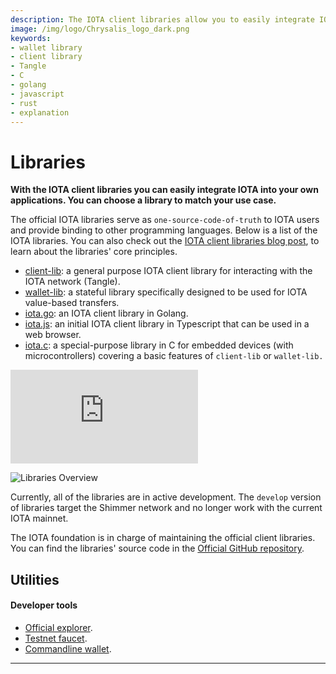 ```yaml
---
description: The IOTA client libraries allow you to easily integrate IOTA into your own applications. 
image: /img/logo/Chrysalis_logo_dark.png
keywords:
- wallet library
- client library
- Tangle
- C
- golang
- javascript
- rust
- explanation
---
```

# Libraries

**With the IOTA client libraries you can easily integrate IOTA into your own applications. You can choose a library to match your use case.**

The official IOTA libraries serve as `one-source-code-of-truth` to IOTA users and provide binding to other programming languages. Below is a list of the IOTA libraries. You can also check out the [IOTA client libraries blog post](https://blog.iota.org/the-new-iota-client-libraries-harder-better-faster-stronger/), to learn about the libraries' core principles. 


- [client-lib](client.md): a general purpose IOTA client library for interacting with the IOTA network (Tangle).
- [wallet-lib](wallet.md): a stateful library specifically designed to be used for IOTA value-based transfers.
- [iota.go](https://github.com/iotaledger/iota.go/tree/v3): an IOTA client library in Golang.
- [iota.js](https://github.com/iotaledger/iota.js/tree/feat/stardust): an initial IOTA client library in Typescript that can be used in a web browser.
- [iota.c](https://github.com/iotaledger/iota.c/tree/develop): a special-purpose library in C for embedded devices (with microcontrollers) covering a basic features of `client-lib` or `wallet-lib.`


<div class="iframe-wrapper">
<iframe src="https://www.youtube.com/embed/N2VW3zJQmso" frameborder="0" allow="accelerometer; autoplay; clipboard-write; encrypted-media; gyroscope; picture-in-picture" allowfullscreen></iframe>
</div>

![Libraries Overview](/img/guides/overview-libraries.svg)

Currently, all of the libraries are in active development. The `develop` version of libraries target the Shimmer network and no longer work with the current IOTA mainnet.

The IOTA foundation is in charge of maintaining the official client libraries. You can find the libraries' source code in the [Official GitHub repository](https://github.com/iotaledger).


## Utilities

#### **Developer tools** ####    
- [Official explorer](https://explorer.iota.org/mainnet).
- [Testnet faucet](https://).
- [Commandline wallet](https://github.com/iotaledger/cli-wallet).

---------------
